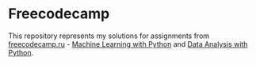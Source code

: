 # Freecodecamp

This repository represents my solutions for assignments from [freecodecamp.ru](https://www.freecodecamp.org/) - [Machine Learning with Python](https://www.freecodecamp.org/learn/machine-learning-with-python/) and [Data Analysis with Python](https://www.freecodecamp.org/learn/data-analysis-with-python/).
